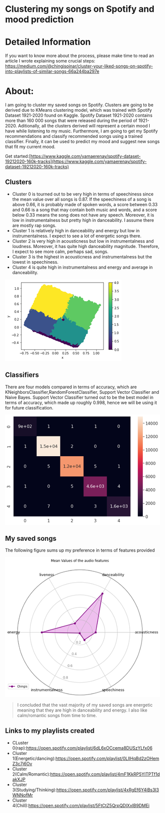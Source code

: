 # Clustering my songs on Spotify and  mood prediction
# Detailed Information
If you want to know more about the process, please make time to read an article I wrote explaining some crucial steps:
https://medium.com/@chingisoinar/cluster-your-liked-songs-on-spotify-into-playlists-of-similar-songs-66a244ba297e
# About:

I am going to cluster my saved songs on Spotify. Clusters are going to be derived due to KMeans clustering model, which was trained with Spotify Dataset 1921-2020 found on Kaggle. Spotify Dataset 1921-2020 contains more than 160 000 songs that were released during the period of 1921-2020. Aditionally, all the clusters derived will represent a certain mood I have while listening to my music. Furthermore, I am going to get my Spotify recommendations and classify recommended songs using a trained classifier. Finally, it can be used to predict my mood and suggest new songs that fit my current mood.

Get started:[https://www.kaggle.com/yamaerenay/spotify-dataset-19212020-160k-tracks](https://www.kaggle.com/yamaerenay/spotify-dataset-19212020-160k-tracks)

## Clusters

- Cluster 0 is tourned out to be very high in terms of speechiness since the mean value over all songs is 0.87. If the speechiness of a song is above 0.66, it is probably made of spoken words, a score between 0.33 and 0.66 is a song that may contain both music and words, and a score below 0.33 means the song does not have any speech. Moreover, it is low in instrumentalness but pretty high in danceability. I assume there are mostly rap songs.
- Cluster 1 is relatively high in danceability and energy but low in instrumentalness. I expect to see a lot of energetic songs there.
- Cluster 2 is very high in acousticness but low in instrumentalness and loudness. Moreover, it has quite high danceability magnitude. Therefore, I expect to see more calm, perhaps sad, songs. 
- Cluster 3 is the highest in acousticness and instrumentalness but the lowest in speechiness.
- Cluster 4 is quite high in instrumentalness and energy and average in danceability.

![Clustering%20my%20songs%20on%20Spotify%20and%20mood%20prediction%2064955a851fe849f8864f6b4047c1b582/Clusters.png](Clustering%20my%20songs%20on%20Spotify%20and%20mood%20prediction%2064955a851fe849f8864f6b4047c1b582/Clusters.png)

## Classifiers

There are four models compared in terms of accuracy, which are KNeighborsClassifier,RandomForestClassifier, Support Vector Classifier and Naive Bayes. Support Vector Classifier turned out to be the best model in terms of accuracy, which made up roughly 0.998, hence we will be using it for future classification.

![Clustering%20my%20songs%20on%20Spotify%20and%20mood%20prediction%2064955a851fe849f8864f6b4047c1b582/SVC_confusion_matrix.png](Clustering%20my%20songs%20on%20Spotify%20and%20mood%20prediction%2064955a851fe849f8864f6b4047c1b582/SVC_confusion_matrix.png)

## My saved songs

The following figure sums up my preference in terms of features provided 

![Clustering%20my%20songs%20on%20Spotify%20and%20mood%20prediction%2064955a851fe849f8864f6b4047c1b582/mean_features.png](Clustering%20my%20songs%20on%20Spotify%20and%20mood%20prediction%2064955a851fe849f8864f6b4047c1b582/mean_features.png)

> I concluded that the vast majority of my saved songs are energetic meaning that they are high in danceability and energy. I also like calm/romantic songs from time to time.
## Links to my playlists created
- CLuster 0(rap):https://open.spotify.com/playlist/6dL6xOCcema8DUSzYLfx06
- Cluster 1(Energetic/dancing):https://open.spotify.com/playlist/0LlIHqBd2zOHemZ3c7j6Ov
- Cluster 2(Calm/Romantic):https://open.spotify.com/playlist/4mF1KkRP5YITPTf1dakXJP
- Cluster 3(Studying/Thinking):https://open.spotify.com/playlist/4xRgEf6Y4iBs3I3WNNofMr
- Cluster 4(Chill):https://open.spotify.com/playlist/5FtCtZ5QrpQDlXxIB9DMEi

